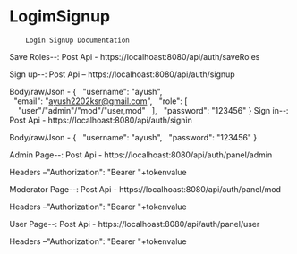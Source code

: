 # LogimSignup

        Login SignUp Documentation


Save Roles--:
Post Api - https://localhoast:8080/api/auth/saveRoles 

Sign up--:
Post Api – https://localhoast:8080/api/auth/signup 

Body/raw/Json -   {
  "username": "ayush",
  "email": "ayush2202ksr@gmail.com",
  "role": [
    "user"/"admin"/"mod"/"user,mod"
  ],
  "password": "123456"
}
Sign in--:
Post Api - https://localhoast:8080/api/auth/signin

Body/raw/Json -   {
  "username": "ayush",
  "password": "123456"
} 

Admin Page--:
Post Api - https://localhoast:8080/api/auth/panel/admin

Headers –"Authorization": "Bearer "+tokenvalue

Moderator Page--:
Post Api - https://localhoast:8080/api/auth/panel/mod

Headers –"Authorization": "Bearer "+tokenvalue

User Page--:
Post Api - https://localhoast:8080/api/auth/panel/user

Headers –"Authorization": "Bearer "+tokenvalue


